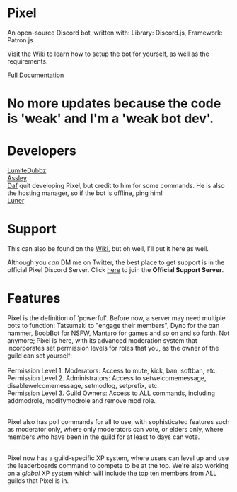 # Pixel
An open-source Discord bot, written with: Library: Discord.js, Framework: Patron.js

Visit the <a href="https://github.com/LumiteDubbz/Pixel/wiki">Wiki</a> to learn how to setup the bot for yourself, as well as the requirements.

<a href="https://lumitedubbz.github.io/Pixel/">Full Documentation</a>


# No more updates because the code is 'weak' and I'm a 'weak bot dev'.


# Developers

<a href="https://twitter.com/lumitedubbz">LumiteDubbz</a><br>
<a href="https://github.com/assley">Assley</a><br>
<a href="https://github.com/dafscode">Daf</a> quit developing Pixel, but credit to him for some commands. He is also the hosting manager, so if the bot is offline, ping him!<br>
<a href="https://github.com/Marathxnz">Luner</a><br>


# Support

This can also be found on the <a href="https://github.com/LumiteDubbz/Pixel/wiki">Wiki</a>, but oh well, I'll put it here as well.

Although you <em>can</em> DM me on Twitter, the best place to get support is in the official Pixel Discord Server. Click <a href="https://discord.me/pixelsupport"><u>here</u></a> to join the <strong>Official Support Server</strong>.

# Features

Pixel is the definition of 'powerful'. Before now, a server may need multiple bots to function: Tatsumaki to "engage their members", Dyno for the ban hammer, BoobBot for NSFW, Mantaro for games and so on and so forth. Not anymore; Pixel is here, with its advanced moderation system that incorporates set permission levels for roles that you, as the owner of the guild can set yourself:<br><br>
Permission Level 1. Moderators: Access to mute, kick, ban, softban, etc.<br>
Permission Level 2. Administrators: Access to setwelcomemessage, disablewelcomemessage, setmodlog, setprefix, etc.<br>
Permission Level 3. Guild Owners: Access to ALL commands, including addmodrole, modifymodrole and remove mod role.<br><br>

Pixel also has poll commands for all to use, with sophisticated features such as moderator only, where only moderators can vote, or elders only, where members who have been in the guild for at least to days can vote.<br><br>

Pixel now has a guild-specific XP system, where users can level up and use the leaderboards command to compete to be at the top. We're also working on a <em>global</em> XP system which will include the top ten members from ALL guilds that Pixel is in.
